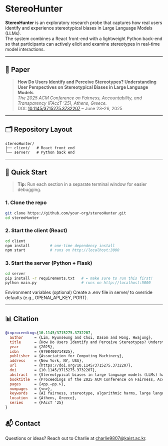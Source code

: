 # StereoHunter

**StereoHunter** is an exploratory research probe that captures how real users identify and experience stereotypical biases in Large Language Models (LLMs).  
The system combines a React front-end with a lightweight Python back-end so that participants can actively elicit and examine stereotypes in real-time model interactions.

---

## 📑 Paper

> **How Do Users Identify and Perceive Stereotypes? Understanding User Perspectives on Stereotypical Biases in Large Language Models**  
> *The 2025 ACM Conference on Fairness, Accountability, and Transparency (FAccT ’25), Athens, Greece.*  
> DOI: [10.1145/3715275.3732207](https://doi.org/10.1145/3715275.3732207) – June 23–26, 2025

---

## 🗂️ Repository Layout

```text
stereoHunter/
├── client/   # React front end
└── server/   # Python back end
```
---

## 🚀 Quick Start

> **Tip:** Run each section in a separate terminal window for easier debugging.

### 1. Clone the repo

```bash
git clone https://github.com/your-org/stereoHunter.git
cd stereoHunter
```
### 2. Start the client (React)

```bash
cd client
npm install         # one-time dependency install
npm start           # runs on http://localhost:3000
```

### 3. Start the server (Python + Flask)

```bash
cd server
pip install -r requirements.txt   # ← make sure to run this first!
python main.py                    # runs on http://localhost:5000
```
Environment variables (optional)
Create a .env file in server/ to override defaults (e.g., OPENAI_API_KEY, PORT).

---

## 📊 Citation
```bibtex
@inproceedings{10.1145/3715275.3732207,
  author     = {Lim, Hyunseung and Choi, Dasom and Hong, Hwajung},
  title      = {How Do Users Identify and Perceive Stereotypes? Understanding User Perspectives on Stereotypical Biases in Large Language Models},
  year       = {2025},
  isbn       = {9798400714825},
  publisher  = {Association for Computing Machinery},
  address    = {New York, NY, USA},
  url        = {https://doi.org/10.1145/3715275.3732207},
  doi        = {10.1145/3715275.3732207},
  abstract   = {Stereotypical biases in large language models (LLMs) have the potential to result in discriminatory responses, posing harm to users and disrupting interactions. While prior research has predominantly focused on assessing stereotypes in LLMs with fairness metrics, there is a limited understanding of how users identify and perceive stereotypes in LLMs. To address this gap, we introduce StereoHunter, a research probe tool designed to examine how individuals identify and perceive stereotypes by observing interactions in which users elicit stereotypical responses from LLMs. Our findings reveal the nuanced considerations and challenges participants faced when evaluating these stereotypes, which varied based on their backgrounds and preconceptions about LLMs. Based on these insights, we discuss how diverse user perspectives can be reflected in identifying stereotypes and informing fairness metrics for mitigating biases in LLMs.},
  booktitle  = {Proceedings of the 2025 ACM Conference on Fairness, Accountability, and Transparency},
  pages      = {<pp.–pp.>},
  numpages   = {<n>},
  keywords   = {AI fairness, stereotype, algorithmic harms, large language model, human-AI interaction},
  location   = {Athens, Greece},
  series     = {FAccT '25}
}
```

## 📬 Contact
Questions or ideas? Reach out to Charlie at charlie9807@kaist.ac.kr.
